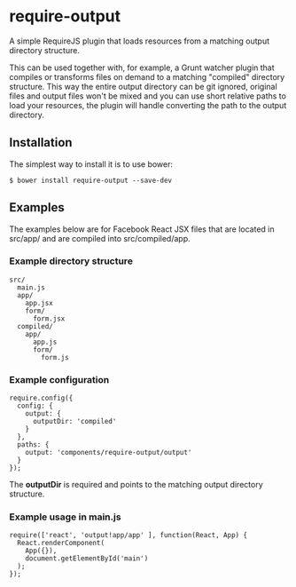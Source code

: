 require-output
==============
A simple RequireJS plugin that loads resources from a matching output directory structure.

This can be used together with, for example, a Grunt watcher plugin that compiles or transforms files on demand to a matching "compiled" directory structure. This way the entire output directory can be git ignored, original files and output files won't be mixed and you can use short relative paths to load your resources, the plugin will handle converting the path to the output directory.

## Installation
The simplest way to install it is to use bower:
```
$ bower install require-output --save-dev
```

## Examples
The examples below are for Facebook React JSX files that are located in src/app/ and are compiled into src/compiled/app.

### Example directory structure
```
src/
  main.js
  app/
    app.jsx
    form/
      form.jsx
  compiled/
    app/
      app.js
      form/
        form.js
```

### Example configuration
```
require.config({
  config: {
    output: {
      outputDir: 'compiled'
    }
  },
  paths: {
    output: 'components/require-output/output'
  }
});
```
The **outputDir** is required and points to the matching output directory structure.

### Example usage in main.js
```
require(['react', 'output!app/app' ], function(React, App) {
  React.renderComponent(
    App({}),
    document.getElementById('main')
  );
});
```
